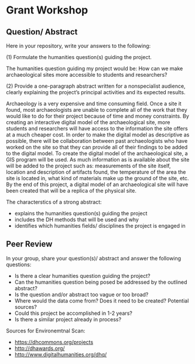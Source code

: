 # Grant Workshop


## Question/ Abstract

Here in your repository, write your answers to the following: 

(1) Formulate the humanities question(s) guiding the project. 

The humanities question guiding my project would be: How can we make archaeological  sites more accessible to students and researchers?

(2) Provide a one-paragraph abstract written for a nonspecialist audience, clearly explaining the project’s principal activities and its expected results.

Archaeology is a very expensive and time consuming field. Once a site it found, most archaeologists are unable to complete all of the work that they would like to do for their project because of time and money constraints. By creating an interactive digital model of the archaeological site, more students and researchers will have access to the information the site offers at a much cheaper cost. In order to make the digital model as descriptive as possible, there will be collaboration between past archaeologists who have worked on the site so that they can provide all of their findings to be added to the digital model. To create the digital model of the archaeological site, a GIS program will be used. As much information as is available about the site will be added to the project such as: measurements of the site itself, location and description of artifacts found, the temperature of the area the site is located in, what kind of materials make up the ground of the site, etc. By the end of this project, a digital model of an archaeological site will have been created that will be a replica of the physical site. 

The characterstics of a strong abstract:

- explains the humanities question(s) guiding the project
- includes the DH methods that will be used and why
- identifies which humanities fields/ disciplines the project is engaged in 







## Peer Review


In your group, share your question(s)/ abstract and answer the following questions:

- Is there a clear humanities question guiding the project? 
- Can the humanities question being posed be addressed by the outlined abstract?
- Is the question and/or abstract too vague or too broad?
- Where would the data come from? Does it need to be created? Potential sources?
- Could this project be accomplished in 1-2 years?
- Is there a similar project already in process?

Sources for Environemtnal Scan:

- https://dhcommons.org/projects
- http://dhawards.org/
- http://www.digitalhumanities.org/dhq/
 
